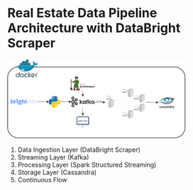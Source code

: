 # Real Estate Data Pipeline Architecture with DataBright Scraper
![](relstate.drawio.png)
1. Data Ingestion Layer (DataBright Scraper)
2. Streaming Layer (Kafka)
3. Processing Layer (Spark Structured Streaming)
4. Storage Layer (Cassandra)
5. Continuous Flow
